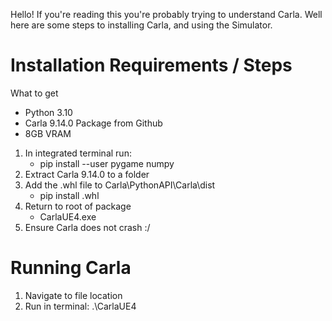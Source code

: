 Hello!
If you're reading this you're probably trying to understand Carla. Well here are some steps to installing Carla, and using the Simulator.

# Installation Requirements / Steps
What to get
- Python 3.10
- Carla 9.14.0 Package from Github
- 8GB VRAM

1. In integrated terminal run: 
    - pip install --user pygame numpy
2. Extract Carla 9.14.0 to a folder
3. Add the .whl file to Carla\PythonAPI\Carla\dist
    - pip install <wheel-file-name>.whl
4. Return to root of package 
    -  CarlaUE4.exe
5. Ensure Carla does not crash :/

# Running Carla
1. Navigate to file location
2. Run in terminal: 
    .\CarlaUE4